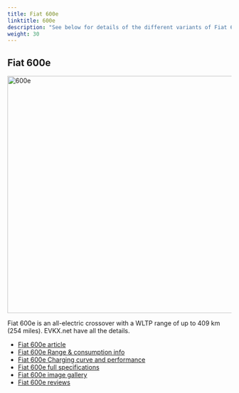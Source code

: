 ```yaml
---
title: Fiat 600e
linktitle: 600e
description: "See below for details of the different variants of Fiat 600e"
weight: 30
---
```

## Fiat 600e

<a href="/models/fiat/600e/600e/"><img src="https://media.evkx.net/multimedia/models/fiat/600e/600e/main_1_st.jpg" width="800" height="533" alt="600e" ></a>

Fiat 600e is an all-electric crossover with a WLTP range of up to 409 km (254 miles). EVKX.net have all the details. 

- [Fiat 600e article](/models/fiat/600e/600e/)
- [Fiat 600e Range & consumption info](/models/fiat/600e/600e//rangeandconsumption)
- [Fiat 600e Charging curve and performance](/models/fiat/600e/600e//chargingcurve)
- [Fiat 600e full specifications](/models/fiat/600e/600e//specifications)
- [Fiat 600e image gallery](/models/fiat/600e/600e//gallery)
- [Fiat 600e reviews](/models/fiat/600e/600e//reviews)

